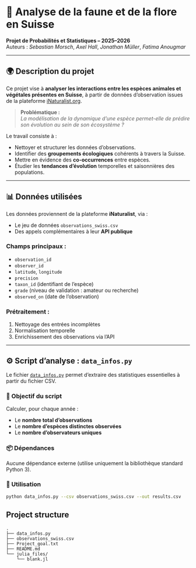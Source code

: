 # 🧠 Analyse de la faune et de la flore en Suisse

**Projet de Probabilités et Statistiques – 2025–2026**  
Auteurs : *Sebastian Morsch*, *Axel Hall*, *Jonathan Müller*, *Fatima Anougmar*

---

## 🌍 Description du projet

Ce projet vise à **analyser les interactions entre les espèces animales et végétales présentes en Suisse**, à partir de données d’observation issues de la plateforme [iNaturalist.org](https://www.inaturalist.org/pages/api+reference).

> **Problématique :**  
> *La modélisation de la dynamique d’une espèce permet-elle de prédire son évolution au sein de son écosystème ?*

Le travail consiste à :
- Nettoyer et structurer les données d’observations.
- Identifier des **groupements écologiques** cohérents à travers la Suisse.
- Mettre en évidence des **co-occurrences** entre espèces.
- Étudier les **tendances d’évolution** temporelles et saisonnières des populations.

---

## 📊 Données utilisées

Les données proviennent de la plateforme **iNaturalist**, via :
- Le jeu de données `observations_swiss.csv`
- Des appels complémentaires à leur **API publique**

### Champs principaux :
- `observation_id`  
- `observer_id`  
- `latitude`, `longitude`  
- `precision`  
- `taxon_id` (identifiant de l’espèce)  
- `grade` (niveau de validation : amateur ou recherche)  
- `observed_on` (date de l’observation)

### Prétraitement :
1. Nettoyage des entrées incomplètes  
2. Normalisation temporelle  
3. Enrichissement des observations via l’API  

---

## ⚙️ Script d’analyse : `data_infos.py`

Le fichier [`data_infos.py`](./data_infos.py) permet d’extraire des statistiques essentielles à partir du fichier CSV.

### 🎯 Objectif du script
Calculer, pour chaque année :
- Le **nombre total d’observations**
- Le **nombre d’espèces distinctes observées**
- Le **nombre d’observateurs uniques**

### 📦 Dépendances
Aucune dépendance externe (utilise uniquement la bibliothèque standard Python 3).

### 🚀 Utilisation

```bash
python data_infos.py --csv observations_swiss.csv --out results.csv
```

## Project structure

```
.
├── data_infos.py
├── observations_swiss.csv
├── Project_goal.txt
├── README.md
└── julia_files/
	└── blank.jl
```
